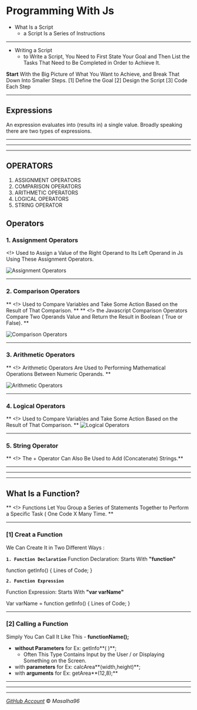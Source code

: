 # Programming With Js 

* What Is a Script
    * a Script Is a Series of Instructions

---

* Writing a Script
  * to Write a Script, You Need to First State Your Goal and Then List the Tasks That Need to Be Completed in Order to Achieve It.


**Start** With the Big Picture of What You Want to Achieve, and Break That Down Into Smaller Steps.
[1]  Define the Goal
[2]  Design the Script
[3]  Code Each Step


----
## Expressions 
An expression evaluates into (results in) a single value. Broadly speaking
there are two types of expressions.


--- 
---
---



## OPERATORS
1. ASSIGNMENT OPERATORS 
2. COMPARISON OPERATORS
3. ARITHMETIC OPERATORS
4. LOGICAL OPERATORS
5. STRING OPERATOR


## Operators
### 1. Assignment Operators
<!> Used to Assign a Value of the Right Operand to Its Left Operand in Js Using These Assignment Operators.

![ Assignment Operators](https://www.tutsmake.com/wp-content/uploads/2020/05/JavaScript-Assignment-Operators.jpeg)

---

### 2. Comparison Operators
** <!>  Used to Compare Variables and Take Some Action Based on the Result of That Comparison. **
** <!> the Javascript Comparison Operators Compare Two Operands Value and Return the Result in Boolean ( True or False). **

![ Comparison Operators](https://www.tutsmake.com/wp-content/uploads/2020/05/Comparison-Operators-JavaScript.jpeg)

---


### 3. Arithmetic Operators
** <!> Arithmetic Operators Are Used to Performing Mathematical Operations Between Numeric Operands. **

![ Arithmetic Operators](https://www.tutsmake.com/wp-content/uploads/2020/05/JavaScript-Arithmetic-operators.jpeg)
 
---

### 4. Logical Operators
** <!> Used to Compare Variables and Take Some Action Based on the Result of That Comparison. **
![ Logical Operators](https://www.tutsmake.com/wp-content/uploads/2020/05/JavaScript-Logical-Operators.jpeg)

---

### 5. String Operator
   ** <!> The + Operator Can Also Be Used to Add (Concatenate) Strings.**




---
---
---



## What Is a Function?
** <!> Functions Let You Group a Series of Statements Together to Perform a Specific Task ( One Code X Many Time. **

---
### [1] Creat a Function 
We Can Create It in Two Different Ways :

**`1. Function Declaration`**
Function Declaration: Starts With **"function"**

function getInfo() {
   Lines of Code; 
   }
  

**`2. Function Expression`**

Function Expression: Starts With **"var varName"**

Var varName = function getInfo() {
   Lines of Code;
   }

---


### [2] Calling  a Function 
Simply You Can Call It Like This - **functionName();**
* **without Parameters** for Ex: getInfo**( )**;
  * Often This Type Contains Input by the User / or Displaying Something on the Screen.
* with **parameters** for Ex: calcArea**(width,height)**;
* with **arguments** for Ex: getArea**(12,8);**



------
------
------


 [*GitHub Account*](https://github.com/masalha-96)
&copy; *Masalha96*         




